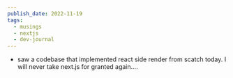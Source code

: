 ```yaml
---
publish_date: 2022-11-19
tags:
  - musings
  - nextjs
  - dev-journal
---
```

- saw a codebase that implemented react side render from scatch today. I will never take next.js for granted again....
